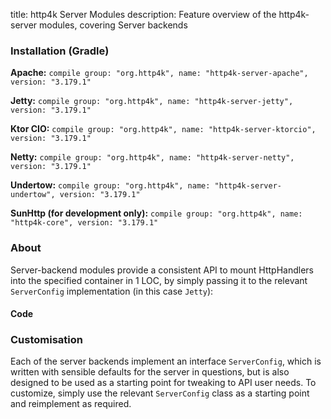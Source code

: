 title: http4k Server Modules
description: Feature overview of the http4k-server modules, covering Server backends

### Installation (Gradle)
**Apache:** ```compile group: "org.http4k", name: "http4k-server-apache", version: "3.179.1"```

**Jetty:** ```compile group: "org.http4k", name: "http4k-server-jetty", version: "3.179.1"```

**Ktor CIO:** ```compile group: "org.http4k", name: "http4k-server-ktorcio", version: "3.179.1"```

**Netty:** ```compile group: "org.http4k", name: "http4k-server-netty", version: "3.179.1"```

**Undertow:** ```compile group: "org.http4k", name: "http4k-server-undertow", version: "3.179.1"```

**SunHttp (for development only):** ```compile group: "org.http4k", name: "http4k-core", version: "3.179.1"```

### About
Server-backend modules provide a consistent API to mount HttpHandlers into the specified container in 1 LOC, by 
simply passing it to the relevant `ServerConfig` implementation (in this case `Jetty`):

#### Code [<img class="octocat"/>](https://github.com/http4k/http4k/blob/master/src/docs/guide/modules/servers/example_http.kt)
<script src="https://gist-it.appspot.com/https://github.com/http4k/http4k/blob/master/src/docs/guide/modules/servers/example_http.kt"></script>

### Customisation
Each of the server backends implement an interface `ServerConfig`, which is written with sensible defaults for the server in questions, 
but is also designed to be used as a starting point for tweaking to API user needs. To customize, simply use the relevant `ServerConfig` 
class as a starting point and reimplement as required.
